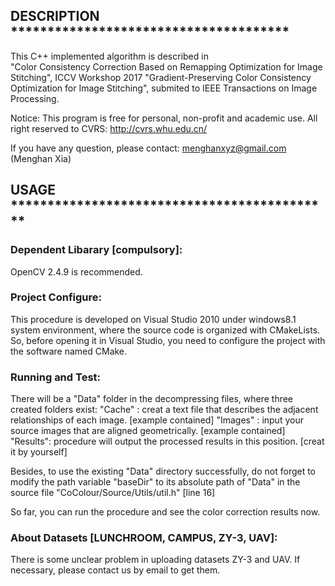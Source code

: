 ## DESCRIPTION **************************************
This C++ implemented algorithm is described in  
"Color Consistency Correction Based on Remapping Optimization for Image Stitching", ICCV Workshop 2017
"Gradient-Preserving Color Consistency Optimization for Image Stitching", submited to IEEE Transactions on Image Processing.

Notice: This program is free for personal, non-profit and academic use.
All right reserved to CVRS: http://cvrs.whu.edu.cn/

If you have any question, please contact: menghanxyz@gmail.com (Menghan Xia)

## USAGE ********************************************
### Dependent Libarary [compulsory]:
OpenCV 2.4.9 is recommended.

### Project Configure:
This procedure is developed on Visual Studio 2010 under windows8.1 system environment,
where the source code is organized with CMakeLists. So, before opening it in Visual Studio,
you need to configure the project with the software named CMake.

### Running and Test:
There will be a "Data" folder in the decompressing files, where three created folders exist:
"Cache"  : creat a text file that describes the adjacent relationships of each image. [example contained]
"Images" : input your source images that are aligned geometrically. [example contained]
"Results": procedure will output the processed results in this position. [creat it by yourself]

Besides, to use the existing "Data" directory successfully, do not forget to modify the path variable 
"baseDir" to its absolute path of "Data" in the source file "CoColour/Source/Utils/util.h" [line 16]

So far, you can run the procedure and see the color correction results now.

### About Datasets [LUNCHROOM, CAMPUS, ZY-3, UAV]: 
There is some unclear problem in uploading datasets ZY-3 and UAV. If necessary, please contact us by email to get them.
